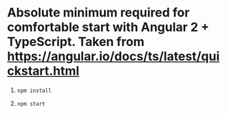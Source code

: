 # Absolute minimum required for comfortable start with Angular 2 + TypeScript. Taken from https://angular.io/docs/ts/latest/quickstart.html

1. `npm install`

1. `npm start`
